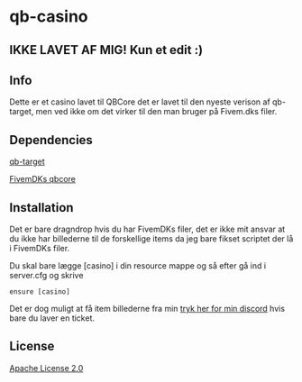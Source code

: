 # qb-casino

## IKKE LAVET AF MIG! Kun et edit :)

## Info
Dette er et casino lavet til QBCore det er lavet til den nyeste verison af qb-target, men ved ikke om det virker til den man bruger på Fivem.dks filer.

## Dependencies
[qb-target](https://github.com/BerkieBb/qb-target)

[FivemDKs qbcore](https://github.com/NicoDK6400/QBCore--Oversat-til-dansk)

## Installation
Det er bare dragndrop hvis du har FivemDKs filer, det er ikke mit ansvar at du ikke har billederne til de forskellige items da jeg bare fikset scriptet der lå i FivemDKs filer.

Du skal bare lægge [casino] i din resource mappe og så efter gå ind i server.cfg og skrive
```
ensure [casino]
```
Det er dog muligt at få item billederne fra min [tryk her for min discord](https://discord.gg/aRC9jxjX32) hvis bare du laver en ticket.

## License
[Apache License 2.0](https://choosealicense.com/licenses/apache-2.0/)
